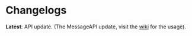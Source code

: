 # Changelogs
<strong>Latest</strong>: API update. (The MessageAPI update, visit the <a href="https://github.com/FireeSpigot/MOTD/wiki#api-usage">wiki</a> for the usage).
